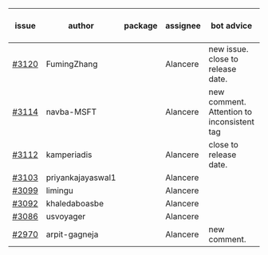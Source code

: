 | issue | author | package | assignee | bot advice | created date of issue | target release date | date from target |
| ------ | ------ | ------ | ------ | ------ | ------ | ------ | :-----: |
| [#3120](https://github.com/Azure/sdk-release-request/issues/3120) | FumingZhang |  | Alancere | new issue. close to release date.  | 08-24 | 08-26 | 1 |
| [#3114](https://github.com/Azure/sdk-release-request/issues/3114) | navba-MSFT |  | Alancere | new comment. Attention to inconsistent tag | 08-24 | 09-07 |  |
| [#3112](https://github.com/Azure/sdk-release-request/issues/3112) | kamperiadis |  | Alancere | close to release date.  | 08-23 | 08-25 | 0 |
| [#3103](https://github.com/Azure/sdk-release-request/issues/3103) | priyankajayaswal1 |  | Alancere |  | 08-22 | 09-05 |  |
| [#3099](https://github.com/Azure/sdk-release-request/issues/3099) | limingu |  | Alancere |  | 08-18 | 08-31 |  |
| [#3092](https://github.com/Azure/sdk-release-request/issues/3092) | khaledaboasbe |  | Alancere |  | 08-15 | 08-29 |  |
| [#3086](https://github.com/Azure/sdk-release-request/issues/3086) | usvoyager |  | Alancere |  | 08-12 | 08-29 |  |
| [#2970](https://github.com/Azure/sdk-release-request/issues/2970) | arpit-gagneja |  | Alancere | new comment. | 07-04 | 09-30 |  |
